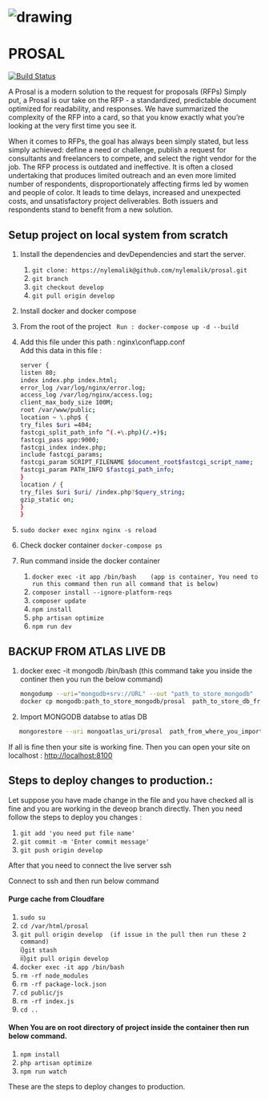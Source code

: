 # ![drawing](https://prosal.io/img/logo_gray.png)

# PROSAL

[![Build Status](https://travis-ci.org/joemccann/dillinger.svg?branch=master)](https://travis-ci.org/joemccann/dillinger)

A Prosal is a modern solution to the request for proposals (RFPs) Simply put, a Prosal is our take on the RFP - a standardized, predictable document optimized for readability, and responses. We have summarized the complexity of the RFP into a card, so that you know exactly what you’re looking at the very first time you see it.

When it comes to RFPs, the goal has always been simply stated, but less simply achieved: define a need or challenge, publish a request for consultants and freelancers to compete, and select the right vendor for the job. The RFP process is outdated and ineffective. It is often a closed undertaking that produces limited outreach and an even more limited number of respondents, disproportionately affecting firms led by women and people of color. It leads to time delays, increased and unexpected costs, and unsatisfactory project deliverables. Both issuers and respondents stand to benefit from a new solution.

## Setup project on local system from scratch 
1. Install the dependencies and devDependencies and start the server.
    1. `git clone: https://nylemalik@github.com/nylemalik/prosal.git` 
    2. `git branch`
    3. `git checkout develop`
    4. `git pull origin develop`

 
2. Install docker and docker compose
3. From the root of the project
   ` Run : docker-compose up -d --build`
4. Add this file under this path : nginx\conf\app.conf  
   Add this data in this file :
   ```sh
   server {
   listen 80;
   index index.php index.html;
   error_log /var/log/nginx/error.log;
   access_log /var/log/nginx/access.log;
   client_max_body_size 100M;
   root /var/www/public;
   location ~ \.php$ {
   try_files $uri =404;
   fastcgi_split_path_info ^(.+\.php)(/.+)$;
   fastcgi_pass app:9000;
   fastcgi_index index.php;
   include fastcgi_params;
   fastcgi_param SCRIPT_FILENAME $document_root$fastcgi_script_name;
   fastcgi_param PATH_INFO $fastcgi_path_info;
   }
   location / {
   try_files $uri $uri/ /index.php?$query_string;
   gzip_static on;
   }
   }
   ```
5. `sudo docker exec nginx nginx -s reload`
6. Check docker container
   `docker-compose ps `
7. Run command inside the docker container
   1. `docker exec -it app /bin/bash    (app is container, You need to run this command then run all command that is below)`
   2. `composer install --ignore-platform-reqs`
   3. `composer update`
   4. `npm install`
   5. `php artisan optimize`
   6. `npm run dev`


## BACKUP FROM ATLAS LIVE DB

1. docker exec -it mongodb /bin/bash (this command take you inside the continer then you run the below command)
   ```sh
   mongodump --uri="mongodb+srv://URL" --out "path_to_store_mongodb"   (this is live site url,so csrfully run the commands)
   docker cp mongodb:path_to_store_mongodb/prosal  path_to_store_db_from_docker
   ```
2. Import MONGODB databse to atlas DB

```sh
   mongorestore --uri mongoatlas_uri/prosal  path_from_where_you_import_db
```
   If all is fine then your site is working fine. Then you can open your site on localhost :  [http://localhost:8100](http://localhost:8100)

## Steps to deploy changes to production.:

Let suppose you have made change in the file and you have checked all is fine and you are working in the deveop branch directly.
Then you need follow the steps to deploy you changes :
   1. `git add 'you need put file name'`
   2. `git commit -m 'Enter commit message'`
   3. `git push origin develop`

After that you need to connect the live server ssh

Connect to ssh and then run below command

#### Purge cache from Cloudfare

1. `sudo su`
2. `cd /var/html/prosal`
3. `git pull origin develop  (if issue in the pull then run these 2 command)`<br>
  i)`git stash`<br>
  ii)`git pull origin develop`
4. `docker exec -it app /bin/bash`
5. `rm -rf node_modules`
6. `rm -rf package-lock.json`
7. `cd public/js`
8. `rm -rf index.js`
9. `cd ..`

#### When You are on root directory of project inside the container then run below command.
1. `npm install`
2. `php artisan optimize`
3. `npm run watch`

These are the steps to deploy changes to production.
